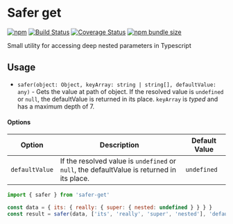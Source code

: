# Safer get

[![npm](https://img.shields.io/npm/v/safer-get.svg)](https://www.npmjs.org/package/safer-get)
[![Build Status](https://travis-ci.org/foundernest/safer-get.svg?branch=master)](https://travis-ci.org/foundernest/safer-get)
[![Coverage Status](https://coveralls.io/repos/github/foundernest/safer-get/badge.svg?branch=master)](https://coveralls.io/github/foundernest/safer-get?branch=master)
[![npm bundle size](https://img.shields.io/bundlephobia/min/safer-get.svg)](https://bundlephobia.com/result?p=safer-get)

Small utility for accessing deep nested parameters in Typescript

## Usage

- `safer(object: Object, keyArray: string | string[], defaultValue: any)` - Gets the value at path of object. If the resolved value is `undefined` or `null`, the defaultValue is returned in its place. `keyArray` is _typed_ and has a maximum depth of 7.

#### Options

| Option         | Description                                                                                | Default Value |
| -------------- | ------------------------------------------------------------------------------------------ | ------------- |
| `defaultValue` | If the resolved value is `undefined` or `null`, the defaultValue is returned in its place. | `undefined`   |

```js
import { safer } from 'safer-get'

const data = { its: { really: { super: { nested: undefined } } } }
const result = safer(data, ['its', 'really', 'super', 'nested'], 'defaultValue')
```
